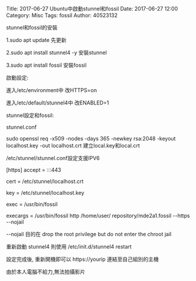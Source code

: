 Title: 2017-06-27  Ubuntu中啟動stunnel和fossil
Date: 2017-06-27 12:00
Category: Misc
Tags: fossil
Author: 40523132

stunnel和fossil的安裝

<!-- PELICAN_END_SUMMARY -->

1.sudo apt update  先更新

2.sudo apt install stunnel4 -y  安裝stunnel

3.sudo apt install fossil  安裝fossil

啟動設定:

進入/etc/environment中  改HTTPS=on

進入/etc/default/stunnel4中 改ENABLED=1

stunnel設定和fossil:

stunnel.conf

sudo openssl req -x509 -nodes -days 365 -newkey rsa:2048 -keyout localhost.key -out localhost.crt   建立local.key和local.crt

/etc/stunnel/stunnel.conf設定支援IPV6

[https]
accept = :::443

cert = /etc/stunnel/localhost.crt

key = /etc/stunnel/localhost.key

exec = /usr/bin/fossil

execargs = /usr/bin/fossil http /home/user/
repository/mde2a1.fossil --https --nojail

 --nojail 目的在 drop the root privilege but do not enter the chroot jail

重新啟動 stunnel4 則使用 /etc/init.d/stunnel4 restart

設定完成後, 重新開機即可以 https://yourip 連結至自己組別的主機

由於本人電腦不給力,無法拍攝影片













